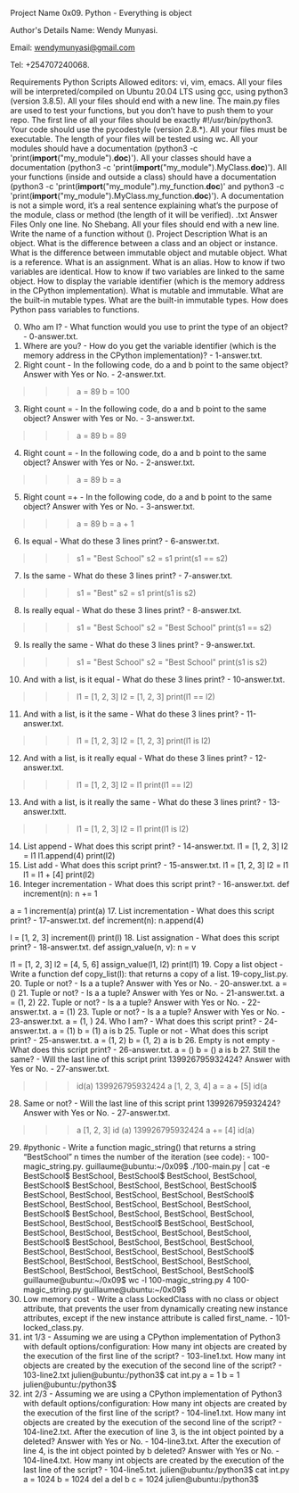Project Name
0x09. Python - Everything is object

Author's Details
Name: Wendy Munyasi.

Email: wendymunyasi@gmail.com

Tel: +254707240068.

Requirements
Python Scripts
Allowed editors: vi, vim, emacs.
All your files will be interpreted/compiled on Ubuntu 20.04 LTS using gcc, using python3 (version 3.8.5).
All your files should end with a new line.
The main.py files are used to test your functions, but you don’t have to push them to your repo.
The first line of all your files should be exactly #!/usr/bin/python3.
Your code should use the pycodestyle (version 2.8.*).
All your files must be executable.
The length of your files will be tested using wc.
All your modules should have a documentation (python3 -c 'print(__import__("my_module").__doc__)').
All your classes should have a documentation (python3 -c 'print(__import__("my_module").MyClass.__doc__)').
All your functions (inside and outside a class) should have a documentation (python3 -c 'print(__import__("my_module").my_function.__doc__)' and python3 -c 'print(__import__("my_module").MyClass.my_function.__doc__)').
A documentation is not a simple word, it’s a real sentence explaining what’s the purpose of the module, class or method (the length of it will be verified).
.txt Answer Files
Only one line.
No Shebang.
All your files should end with a new line.
Write the name of a function without ().
Project Description
What is an object. What is the difference between a class and an object or instance. What is the difference between immutable object and mutable object. What is a reference. What is an assignment. What is an alias. How to know if two variables are identical. How to know if two variables are linked to the same object. How to display the variable identifier (which is the memory address in the CPython implementation). What is mutable and immutable. What are the built-in mutable types. What are the built-in immutable types. How does Python pass variables to functions.

0. Who am I? - What function would you use to print the type of an object? - 0-answer.txt.
1. Where are you? - How do you get the variable identifier (which is the memory address in the CPython implementation)? - 1-answer.txt.
2. Right count - In the following code, do a and b point to the same object? Answer with Yes or No. - 2-answer.txt.
>>> a = 89
>>> b = 100
3. Right count = - In the following code, do a and b point to the same object? Answer with Yes or No. - 3-answer.txt.
>>> a = 89
>>> b = 89
4. Right count = - In the following code, do a and b point to the same object? Answer with Yes or No. - 2-answer.txt.
>>> a = 89
>>> b = a
5. Right count =+ - In the following code, do a and b point to the same object? Answer with Yes or No. - 3-answer.txt.
>>> a = 89
>>> b = a + 1
6. Is equal - What do these 3 lines print? - 6-answer.txt.
>>> s1 = "Best School"
>>> s2 = s1
>>> print(s1 == s2)
7. Is the same - What do these 3 lines print? - 7-answer.txt.
>>> s1 = "Best"
>>> s2 = s1
>>> print(s1 is s2)
8. Is really equal - What do these 3 lines print? - 8-answer.txt.
>>> s1 = "Best School"
>>> s2 = "Best School"
>>> print(s1 == s2)
9. Is really the same - What do these 3 lines print? -  9-answer.txt.
>>> s1 = "Best School"
>>> s2 = "Best School"
>>> print(s1 is s2)
10. And with a list, is it equal - What do these 3 lines print? - 10-answer.txt.
>>> l1 = [1, 2, 3]
>>> l2 = [1, 2, 3] 
>>> print(l1 == l2)
11. And with a list, is it the same - What do these 3 lines print? - 11-answer.txt.
>>> l1 = [1, 2, 3]
>>> l2 = [1, 2, 3] 
>>> print(l1 is l2)
12. And with a list, is it really equal - What do these 3 lines print? - 12-answer.txt.
>>> l1 = [1, 2, 3]
>>> l2 = l1
>>> print(l1 == l2)
13. And with a list, is it really the same - What do these 3 lines print? - 13-answer.txtt.
>>> l1 = [1, 2, 3]
>>> l2 = l1
>>> print(l1 is l2)
14. List append - What does this script print? - 14-answer.txt.
l1 = [1, 2, 3]
l2 = l1
l1.append(4)
print(l2)
15. List add - What does this script print? - 15-answer.txt.
l1 = [1, 2, 3]
l2 = l1
l1 = l1 + [4]
print(l2)
16. Integer incrementation - What does this script print? - 16-answer.txt.
def increment(n):
    n += 1

a = 1
increment(a)
print(a)
17. List incrementation - What does this script print? - 17-answer.txt.
def increment(n):
    n.append(4)

l = [1, 2, 3]
increment(l)
print(l)
18. List assignation - What does this script print? - 18-answer.txt.
def assign_value(n, v):
    n = v

l1 = [1, 2, 3]
l2 = [4, 5, 6]
assign_value(l1, l2)
print(l1)
19. Copy a list object - Write a function def copy_list(l): that returns a copy of a list. 19-copy_list.py.
20. Tuple or not? - Is a a tuple? Answer with Yes or No. - 20-answer.txt.
a = ()
21. Tuple or not? - Is a a tuple? Answer with Yes or No. - 21-answer.txt.
a = (1, 2)
22. Tuple or not? - Is a a tuple? Answer with Yes or No. - 22-answer.txt.
a = (1)
23. Tuple or not? - Is a a tuple? Answer with Yes or No. - 23-answer.txt.
a = (1, )
24. Who I am? - What does this script print? - 24-answer.txt.
a = (1)
b = (1)
a is b
25. Tuple or not - What does this script print? - 25-answer.txt.
a = (1, 2)
b = (1, 2)
a is b
26. Empty is not empty - What does this script print? - 26-answer.txt.
a = ()
b = ()
a is b
27. Still the same? - Will the last line of this script print 139926795932424? Answer with Yes or No. - 27-answer.txt.
>>> id(a)
139926795932424
>>> a
[1, 2, 3, 4]
>>> a = a + [5]
>>> id(a
28. Same or not? - Will the last line of this script print 139926795932424? Answer with Yes or No. - 27-answer.txt.
>>> a
[1, 2, 3]
>>> id (a)
139926795932424
>>> a += [4]
>>> id(a)
29. #pythonic - Write a function magic_string() that returns a string “BestSchool” n times the number of the iteration (see code): - 100-magic_string.py.
guillaume@ubuntu:~/0x09$ ./100-main.py | cat -e
BestSchool$
BestSchool, BestSchool$
BestSchool, BestSchool, BestSchool$
BestSchool, BestSchool, BestSchool, BestSchool$
BestSchool, BestSchool, BestSchool, BestSchool, BestSchool$
BestSchool, BestSchool, BestSchool, BestSchool, BestSchool, BestSchool$
BestSchool, BestSchool, BestSchool, BestSchool, BestSchool, BestSchool, BestSchool$
BestSchool, BestSchool, BestSchool, BestSchool, BestSchool, BestSchool, BestSchool, BestSchool$
BestSchool, BestSchool, BestSchool, BestSchool, BestSchool, BestSchool, BestSchool, BestSchool, BestSchool$
BestSchool, BestSchool, BestSchool, BestSchool, BestSchool, BestSchool, BestSchool, BestSchool, BestSchool, BestSchool$
guillaume@ubuntu:~/0x09$ wc -l 100-magic_string.py 
4 100-magic_string.py
guillaume@ubuntu:~/0x09$ 
30. Low memory cost - Write a class LockedClass with no class or object attribute, that prevents the user from dynamically creating new instance attributes, except if the new instance attribute is called first_name. - 101-locked_class.py.
31. int 1/3 - Assuming we are using a CPython implementation of Python3 with default options/configuration:
How many int objects are created by the execution of the first line of the script? - 103-line1.txt.
How many int objects are created by the execution of the second line of the script? - 103-line2.txt
julien@ubuntu:/python3$ cat int.py 
a = 1
b = 1
julien@ubuntu:/python3$ 
32. int 2/3 - Assuming we are using a CPython implementation of Python3 with default options/configuration:
How many int objects are created by the execution of the first line of the script? - 104-line1.txt.
How many int objects are created by the execution of the second line of the script? - 104-line2.txt.
After the execution of line 3, is the int object pointed by a deleted? Answer with Yes or No. - 104-line3.txt.
After the execution of line 4, is the int object pointed by b deleted? Answer with Yes or No. - 104-line4.txt.
How many int objects are created by the execution of the last line of the script? - 104-line5.txt.
julien@ubuntu:/python3$ cat int.py 
a = 1024
b = 1024
del a
del b
c = 1024
julien@ubuntu:/python3$ 
